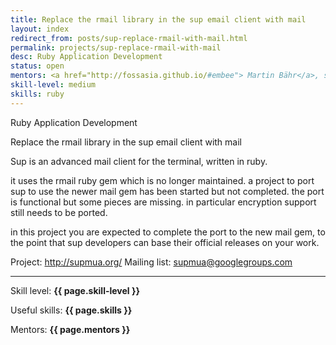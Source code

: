 ```yaml
---
title: Replace the rmail library in the sup email client with mail
layout: index
redirect_from: posts/sup-replace-rmail-with-mail.html
permalink: projects/sup-replace-rmail-with-mail
desc: Ruby Application Development
status: open
mentors: <a href="http://fossasia.github.io/#embee"> Martin Bähr</a>, sup developers
skill-level: medium
skills: ruby
---
```

Ruby Application Development


Replace the rmail library in the sup email client with mail


Sup is an advanced mail client for the terminal, written in ruby.

it uses the rmail ruby gem which is no longer maintained.
a project to port sup to use the newer mail gem has been started but not completed.
the port is functional but some pieces are missing. in particular encryption
support still needs to be ported.

in this project you are expected to complete the port to the new mail gem, to
the point that sup developers can base their official releases on your work.

Project: http://supmua.org/
Mailing list: supmua@googlegroups.com

* * *

Skill level: **{{ page.skill-level }}**

Useful skills: **{{ page.skills }}**

Mentors: **{{ page.mentors }}**
